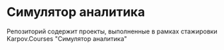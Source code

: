 # Симулятор аналитика

Репозиторий содержит проекты, выполненные в рамках стажировки Karpov.Courses "Симулятор аналитика"
